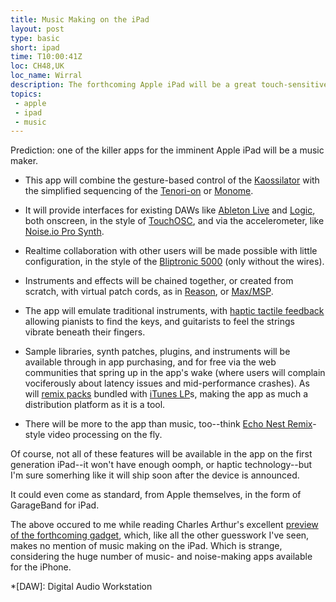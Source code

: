 ```yaml
---
title: Music Making on the iPad
layout: post
type: basic
short: ipad
time: T10:00:41Z
loc: CH48,UK
loc_name: Wirral
description: The forthcoming Apple iPad will be a great touch-sensitive tool for musicians weaned on the likes of Ableton Live.
topics: 
 - apple
 - ipad
 - music
---
```

<!-- Wishful thinking? -->
Prediction: one of the killer apps for the imminent Apple iPad will be a music maker.
 
* This app will combine the gesture-based control of the [Kaossilator](http://www.korg.co.uk/products/dance_dj/kaossilator/kaossilator.asp) with the simplified sequencing of the [Tenori-on](http://tenori-on.yamaha-europe.com/) or [Monome](http://monome.org/).

* It will provide interfaces for existing DAWs like [Ableton Live](http://www.ableton.com/) and [Logic](http://www.apple.com/logicstudio/), both onscreen, in the style of [TouchOSC](http://hexler.net/software/touchosc), and via the accelerometer, like [Noise.io Pro Synth](http://www.amidio.com/index.php/iphone-music-apps/noiseio-pro-synth).

* Realtime collaboration with other users will be made possible with little configuration, in the style of the [Bliptronic 5000](http://www.thinkgeek.com/electronics/musical-instruments/c4e1/ "Brilliant name for a synth, that") (only without the wires).

* Instruments and effects will be chained together, or created from scratch, with virtual patch cords, as in [Reason](http://www.propellerheads.se/products/reason/), or [Max/MSP](http://cycling74.com/products/maxmspjitter/ "But less bewildering than Max!").

* The app will emulate traditional instruments, with [haptic tactile feedback](http://www.macrumors.com/2009/07/02/haptic-feedback-fingerprint-identification-and-rfid-tag-readers-in-future-iphones/) allowing pianists to find the keys, and guitarists to feel the strings vibrate beneath their fingers.

* Sample libraries, synth patches, plugins, and instruments will be available through in app purchasing, and for free via the web communities that spring up in the app's wake (where users will complain vociferously about latency issues and mid-performance crashes). As will [remix packs](http://bushofghosts.wmg.com/home.php) bundled with [iTunes LP](http://en.wikipedia.org/wiki/ITunes_LP)s, making the app as much a distribution platform as it is a tool.

* There will be more to the app than music, too--think [Echo Nest Remix](http://code.google.com/p/echo-nest-remix/)-style video processing on the fly. 

Of course, not all of these features will be available in the app on the first generation iPad--it won't have enough oomph, or haptic technology--but I'm sure somerhing like it will ship soon after the device is announced.

It could even come as standard, from Apple themselves, in the form of GarageBand for iPad.

<p class="small">The above occured to me while reading Charles Arthur's excellent <a href="http://www.guardian.co.uk/technology/2010/jan/20/apple-tablet-reader-launch">preview of the forthcoming gadget</a>, which, like all the other guesswork I've seen, makes no mention of music making on the iPad. Which is strange, considering the huge number of music- and noise-making apps available for the iPhone.</p>   

*[DAW]: Digital Audio Workstation